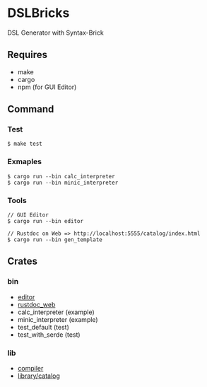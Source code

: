 # DSLBricks

DSL Generator with Syntax-Brick

## Requires

- make
- cargo
- npm (for GUI Editor)

## Command

### Test

```
$ make test
```

### Exmaples

```
$ cargo run --bin calc_interpreter
$ cargo run --bin minic_interpreter
```

### Tools

```
// GUI Editor
$ cargo run --bin editor

// Rustdoc on Web => http://localhost:5555/catalog/index.html
$ cargo run --bin gen_template
```

## Crates

### bin

- [editor](./src/editor/README.md)
- [rustdoc_web](./src/rustdoc_web/README.md)
- calc_interpreter (example)
- minic_interpreter (example)
- test_default (test)
- test_with_serde (test)

### lib

- [compiler](./compiler/README.md)
- [library/catalog](./library/catalog/README.md)

